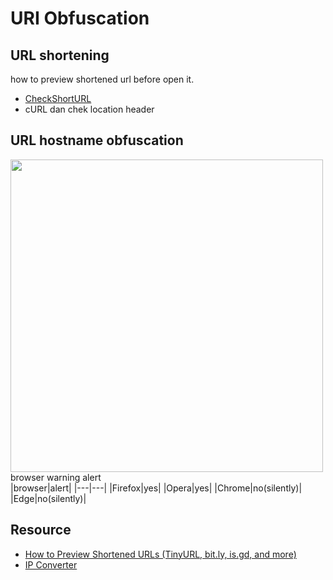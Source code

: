 # URI Obfuscation

## URL shortening
how to preview shortened url before open it.
- [CheckShortURL](https://checkshorturl.com/expand.php)
- cURL dan chek location header

## URL hostname obfuscation
<img width="500" src="https://user-images.githubusercontent.com/52058660/161220497-c30fabff-c2f6-479c-b2e6-d19ba38f8a29.png"><br>
browser warning alert<br>
|browser|alert|
|---|---|
|Firefox|yes|
|Opera|yes|
|Chrome|no(silently)|
|Edge|no(silently)|
<br>

## Resource
- [How to Preview Shortened URLs (TinyURL, bit.ly, is.gd, and more) ](https://security.thejoshmeister.com/2009/04/how-to-preview-shortened-urls-tinyurl.html)
- [IP Converter](https://www.silisoftware.com/tools/ipconverter.php)
